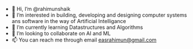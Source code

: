 - 👋 Hi, I’m @rahimunshaik
- 👀 I’m interested in building, developing and designing computer systems ans software in the way of Artificial Intelligance
- 🌱 I’m currently learning Datastructures and Algorithms
- 💞️ I’m looking to collaborate on AI and ML
- 📫 You can reach me through email easrahimun@gmail.com

<!---
rahimunshaik/rahimunshaik is a ✨ special ✨ repository because its `README.md` (this file) appears on your GitHub profile.
You can click the Preview link to take a look at your changes.
--->
